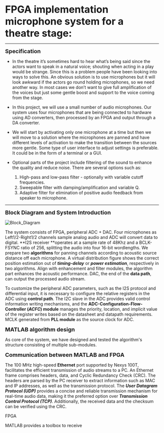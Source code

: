 <font size=6>**FPGA implementation microphone system for a theatre stage:**</font>

----------------



<font size=4>**Specification**</font>

- In the theatre it’s sometimes hard to hear what’s being said since the actors want to speak in a natural voice; shouting when acting in a play would be strange. Since this is a problem people have been looking into ways to solve this. An obvious solution is to use microphones but it will look awkward if the actors go round holding microphones, so we need another way. In most cases we don’t want to give full amplification of the voices but just some gentle boost and support to the voice coming from the stage.

- In this project, we will use a small number of audio microphones. Our system uses four microphones that are being connected to hardware using AD converters, then processed by an FPGA and output through a DA converter.

- We will start by activating only one microphone at a time but then we will move to a solution where the microphones are panned and have different levels of activation to make the transition between the sources more gentle. Some type of user interface to adjust settings is preferable. It could be in the form of a terminal or a GUI.

- Optional parts of the project include filtering of the sound to enhance the quality and reduce noise. There are several options such as: 
  1.	High-pass and low-pass filter - optionally with variable cutoff frequencies. 
  2.	Sweepable filter with damping/amplification and variable Q.
  3.	Adaptive filter for elimination of positive audio feedback from speaker to microphone.



------



<font size=4>**Block Diagram and System Introduction**</font>

![Block_Diagram](https://github.com/Ghostbut13/DAT096-PASS/blob/main/Diagram/DAT096-Block_Diagram.png)

The system consists of FPGA, peripheral ADC + DAC. Four microphones as Left1/2-Right1/2 channels sample analog audio and ADC will convert data to digital. **I$2$S receiver **operates at a sample rate of 48Khz and a BCLK-FSYNC ratio of 256, splitting the audio into four 16-bit wordlengths. We prepare two **algorithms** for panning channels according to acoustic source distance off each microphone. A virtual distribution figure shows the correct position estimation out of ***timing-delay*** or ***power estimation***, respectively in two algorithms.  Align with enhancement and filter modules, the algorithm part enhances the acoustic performance. DAC, the end of the **data path**, can output the processed audio stream. 

To customize the peripheral ADC parameters, such as the I$2$S protocol and differential input, it is necessary to configure the relative registers in the ADC using **control path**. The I$2$C slave in the ADC provides valid control information writing mechanisms, and the **ADC-Configuration-Flow-Controller (_ACFC_) module** manages the priority, location, and implicit value of the register writes based on the datasheet and datapath requirements. MCLK generated from **PLL module** as the source clock for ADC.



<font size=4>**MATLAB algorithm design** </font>

As core of the system, we have designed and tested the algorithm's structure consisting of multiple sub-modules.



<font size=4>**Communication between MATLAB and FPGA**</font>

The 100 MHz high-speed **Ethernet** port supported by Nexys 100T, facilitates the efficient transmission of audio streams to a PC. An Ethernet frame comprises headers, data, and Cyclic Redundancy Check (CRC). The headers are parsed by the PC receiver to extract information such as MAC and IP addresses, as well as the transmission protocol. The ***User Datagram Protocol (UDP)*** provides a concise and reliable transmission mechanism for real-time audio data, making it the preferred option over ***Transmission Control Protocol (TCP)***. Additionally, the received data and the checksum can be verified using the CRC.

FPGA 

MATLAB provides a toolbox to receive



